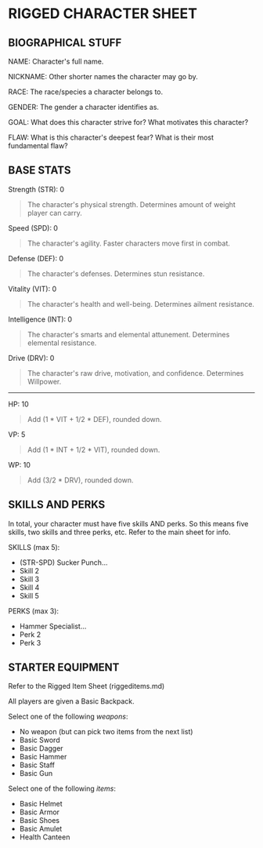 # RIGGED CHARACTER SHEET

## BIOGRAPHICAL STUFF

NAME: Character's full name.

NICKNAME: Other shorter names the character may go by.

RACE: The race/species a character belongs to.

GENDER: The gender a character identifies as.

GOAL: What does this character strive for? What motivates this character?

FLAW: What is this character's deepest fear? What is their most fundamental flaw?

## BASE STATS

Strength (STR): 0

>The character's physical strength. Determines amount of weight player can carry.

Speed (SPD): 0

>The character's agility. Faster characters move first in combat.

Defense (DEF): 0

>The character's defenses. Determines stun resistance.

Vitality (VIT): 0

>The character's health and well-being. Determines ailment resistance.

Intelligence (INT): 0

>The character's smarts and elemental attunement. Determines elemental resistance.

Drive (DRV): 0

>The character's raw drive, motivation, and confidence. Determines Willpower.

----

HP: 10

>Add (1 * VIT + 1/2 * DEF), rounded down.

VP: 5

>Add (1 * INT + 1/2 * VIT), rounded down.

WP: 10

>Add (3/2 * DRV), rounded down.

## SKILLS AND PERKS

In total, your character must have five skills AND perks. So this means five skills, two skills and three perks, etc. Refer to the main sheet for info.

SKILLS (max 5):
* (STR-SPD) Sucker Punch...
* Skill 2
* Skill 3
* Skill 4
* Skill 5

PERKS (max 3):
* Hammer Specialist...
* Perk 2
* Perk 3

## STARTER EQUIPMENT

Refer to the Rigged Item Sheet (riggeditems.md)

All players are given a Basic Backpack.

Select one of the following *weapons*:
* No weapon (but can pick two items from the next list)
* Basic Sword
* Basic Dagger
* Basic Hammer
* Basic Staff
* Basic Gun

Select one of the following *items*:
* Basic Helmet
* Basic Armor
* Basic Shoes
* Basic Amulet
* Health Canteen
